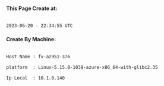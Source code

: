 
   
#### This Page Create at:

```bash

2023-06-20 - 22:34:55 UTC

```

#### Create By Machine:

```bash

Host Name : fv-az951-376

platform  : Linux-5.15.0-1039-azure-x86_64-with-glibc2.35

Ip Local  : 10.1.0.140

```

